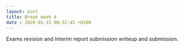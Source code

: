```yaml
---
layout: post
title: Break week 4
date : 2020-01-13 08:32:45 +0100
---
```


Exams revision and Interim report submission writeup and submission.